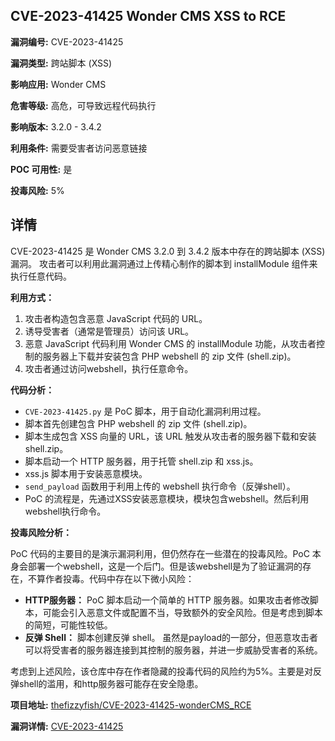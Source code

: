 ## CVE-2023-41425 Wonder CMS XSS to RCE

**漏洞编号:** CVE-2023-41425

**漏洞类型:** 跨站脚本 (XSS)

**影响应用:** Wonder CMS

**危害等级:** 高危，可导致远程代码执行

**影响版本:** 3.2.0 - 3.4.2

**利用条件:** 需要受害者访问恶意链接

**POC 可用性:** 是

**投毒风险:** 5%

## 详情

CVE-2023-41425 是 Wonder CMS 3.2.0 到 3.4.2 版本中存在的跨站脚本 (XSS) 漏洞。 攻击者可以利用此漏洞通过上传精心制作的脚本到 installModule 组件来执行任意代码。

**利用方式：**

1.  攻击者构造包含恶意 JavaScript 代码的 URL。
2.  诱导受害者（通常是管理员）访问该 URL。
3.  恶意 JavaScript 代码利用 Wonder CMS 的 installModule 功能，从攻击者控制的服务器上下载并安装包含 PHP webshell 的 zip 文件 (shell.zip)。
4.  攻击者通过访问webshell，执行任意命令。

**代码分析：**

*   `CVE-2023-41425.py` 是 PoC 脚本，用于自动化漏洞利用过程。
*   脚本首先创建包含 PHP webshell 的 zip 文件 (shell.zip)。
*   脚本生成包含 XSS 向量的 URL，该 URL 触发从攻击者的服务器下载和安装 shell.zip。
*   脚本启动一个 HTTP 服务器，用于托管 shell.zip 和 xss.js。
*   xss.js 脚本用于安装恶意模块。
*   `send_payload` 函数用于利用上传的 webshell 执行命令（反弹shell）。
*   PoC 的流程是，先通过XSS安装恶意模块，模块包含webshell。然后利用webshell执行命令。

**投毒风险分析：**

PoC 代码的主要目的是演示漏洞利用，但仍然存在一些潜在的投毒风险。PoC 本身会部署一个webshell，这是一个后门。但是该webshell是为了验证漏洞的存在，不算作者投毒。代码中存在以下微小风险：

*   **HTTP服务器：**  PoC 脚本启动一个简单的 HTTP 服务器。如果攻击者修改脚本，可能会引入恶意文件或配置不当，导致额外的安全风险。但是考虑到脚本的简短，可能性较低。
*   **反弹 Shell：** 脚本创建反弹 shell。 虽然是payload的一部分，但恶意攻击者可以将受害者的服务器连接到其控制的服务器，并进一步威胁受害者的系统。

考虑到上述风险，该仓库中存在作者隐藏的投毒代码的风险约为5%。主要是对反弹shell的滥用，和http服务器可能存在安全隐患。

**项目地址:** [thefizzyfish/CVE-2023-41425-wonderCMS_RCE](https://github.com/thefizzyfish/CVE-2023-41425-wonderCMS_RCE)

**漏洞详情:** [CVE-2023-41425](https://nvd.nist.gov/vuln/detail/CVE-2023-41425)